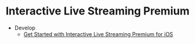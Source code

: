 # Interactive Live Streaming Premium

-   Develop
    -   [Get Started with Interactive Live Streaming Premium for iOS](get-started.md#get-started-with-product-name-for-platform)

